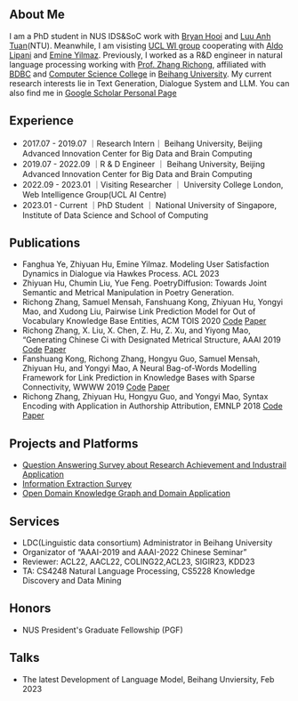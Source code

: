 
## About Me

I am a PhD student in NUS IDS&SoC work with [Bryan Hooi](https://www.comp.nus.edu.sg/cs/people/bhooi/) and  [Luu Anh Tuan](https://tuanluu.github.io/)(NTU). Meanwhile, I am visisting [UCL WI group](https://wi.cs.ucl.ac.uk/) cooperating with [Aldo Lipani](https://aldolipani.com/) and [Emine Yilmaz](https://sites.google.com/site/emineyilmaz/). Previously, I worked as a R&D engineer in natural language processing working with [Prof. Zhang Richong](http://act.buaa.edu.cn/zhangrc/), affiliated with [BDBC](http://bdbc.buaa.edu.cn/?lang=zh) and [Computer Science College](http://scse.buaa.edu.cn/) in [Beihang University](www.buaa.edu.cn). My current research interests lie in Text Generation, Dialogue System and LLM. You can also find me in [Google Scholar Personal Page](https://scholar.google.com/citations?hl=en&user=gQ1t5EUAAAAJ)


## Experience

- 2017.07 - 2019.07 ｜Research Intern｜ Beihang University, Beijing Advanced Innovation Center for Big Data and Brain Computing 
- 2019.07 - 2022.09 ｜R & D Engineer ｜ Beihang University, Beijing Advanced Innovation Center for Big Data and Brain Computing
- 2022.09 - 2023.01 ｜Visiting Researcher ｜ University College London, Web Intelligence Group(UCL AI Centre)
- 2023.01 - Current ｜PhD Student    ｜ National University of Singapore, Institute of Data Science and School of Computing


## Publications

- Fanghua Ye, Zhiyuan Hu, Emine Yilmaz. Modeling User Satisfaction Dynamics in Dialogue via Hawkes Process. ACL 2023
- Zhiyuan Hu, Chumin Liu, Yue Feng. PoetryDiffusion: Towards Joint Semantic and Metrical Manipulation in Poetry Generation.
- Richong Zhang, Samuel Mensah, Fanshuang Kong, Zhiyuan Hu, Yongyi Mao, and Xudong Liu, Pairwise Link Prediction Model for Out of Vocabulary Knowledge Base Entities, ACM TOIS 2020 [Code]() [Paper](https://dl.acm.org/doi/pdf/10.1145/3406116)
- Richong Zhang, X. Liu, X. Chen, Z. Hu, Z. Xu, and Yiyong Mao, “Generating Chinese Ci with Designated Metrical Structure, AAAI 2019 [Code](https://github.com/BDBC-KG-NLP/Generating-Chinese-Ci_AAAI2019) [Paper](https://ojs.aaai.org/index.php/AAAI/article/view/4736/4614)
- Fanshuang Kong, Richong Zhang, Hongyu Guo, Samuel Mensah, Zhiyuan Hu, and Yongyi Mao, A Neural Bag-of-Words Modelling Framework for Link Prediction in Knowledge Bases with Sparse Connectivity, WWWW 2019 [Code]() [Paper](https://dl.acm.org/doi/pdf/10.1145/3308558.3313550)
- Richong Zhang, Zhiyuan Hu, Hongyu Guo, and Yongyi Mao, Syntax Encoding with Application in Authorship Attribution, EMNLP 2018 [Code](https://github.com/BDBC-KG-NLP/Syntax-Encoding_EMNLP2018) [Paper](https://aclanthology.org/D18-1294.pdf)


## Projects and Platforms

- [Question Answering Survey about Research Achievement and Industrail Application](https://github.com/BDBC-KG-NLP/QA-Survey)
- [Information Extraction Survey](https://github.com/BDBC-KG-NLP/IE-Survey)
- [Open Domain Knowledge Graph and Domain Application](www.actkg.com)

## Services

- LDC(Linguistic data consortium) Administrator in Beihang University
- Organizator of “AAAI-2019 and AAAI-2022 Chinese Seminar”
- Reviewer: ACL22, AACL22, COLING22,ACL23, SIGIR23, KDD23
- TA: CS4248 Natural Language Processing, CS5228 Knowledge Discovery and Data Mining

## Honors
- NUS President's Graduate Fellowship (PGF)

## Talks
- The latest Development of Language Model, Beihang Unviersity, Feb 2023



